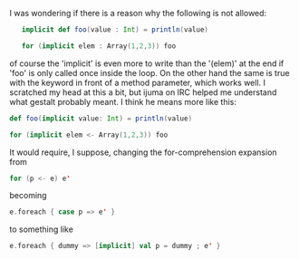 I was wondering if there is a reason why the following is not allowed:

```scala
   implicit def foo(value : Int) = println(value)

   for (implicit elem : Array(1,2,3)) foo
```

of course the 'implicit' is even more to write than the '(elem)' at the end if 'foo' is only called once inside the loop. On the other hand the same is true with the keyword in front of a method parameter, which works well.
I scratched my head at this a bit, but ijuma on IRC helped me understand what gestalt probably meant.
I think he means more like this:
```scala
def foo(implicit value: Int) = println(value)

for (implicit elem <- Array(1,2,3)) foo
```

It would require, I suppose, changing the for-comprehension expansion from

```scala
for (p <- e) e'
```
becoming
```scala
e.foreach { case p => e' }
```

to something like
```scala
e.foreach { dummy => [implicit] val p = dummy ; e' }
```
